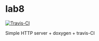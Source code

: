 # lab8

[![Travis-CI][travis-badge]][travis-builds]

[travis-badge]: https://travis-ci.org/F1NYA/lab8.svg?branch=master
[travis-builds]: https://travis-ci.org/F1NYA/lab8

Simple HTTP server + doxygen + travis-CI
